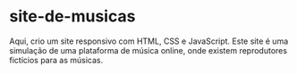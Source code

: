 # site-de-musicas
Aqui, crio um site responsivo com HTML, CSS e JavaScript. Este site é uma simulação de uma plataforma de música online, onde existem reprodutores fictícios para as músicas.
